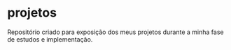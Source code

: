 # projetos
Repositório criado para exposição dos meus projetos durante a minha fase de estudos e implementação.
